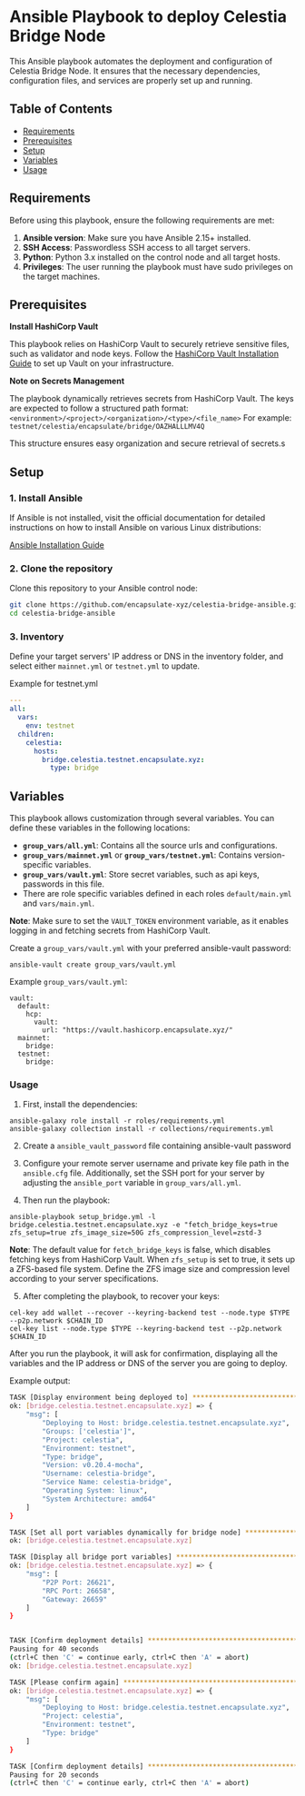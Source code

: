 # Ansible Playbook to deploy Celestia Bridge Node

This Ansible playbook automates the deployment and configuration of Celestia Bridge Node. It ensures that the necessary dependencies, configuration files, and services are properly set up and running.

## Table of Contents

- [Requirements](#requirements)
- [Prerequisites](#prerequisites)
- [Setup](#setup)
- [Variables](#variables)
- [Usage](#usage)

## Requirements

Before using this playbook, ensure the following requirements are met:

1. **Ansible version**: Make sure you have Ansible 2.15+ installed.
2. **SSH Access**: Passwordless SSH access to all target servers.
3. **Python**: Python 3.x installed on the control node and all target hosts.
4. **Privileges**: The user running the playbook must have sudo privileges on the target machines.

## Prerequisites

**Install HashiCorp Vault**

This playbook relies on HashiCorp Vault to securely retrieve sensitive files, such as validator and node keys. Follow the [HashiCorp Vault Installation Guide](https://developer.hashicorp.com/vault/tutorials/getting-started/getting-started-install) to set up Vault on your infrastructure.

**Note on Secrets Management**

The playbook dynamically retrieves secrets from HashiCorp Vault. The keys are expected to follow a structured path format:
`<environment>/<project>/<organization>/<type>/<file_name>`
For example:
`testnet/celestia/encapsulate/bridge/OAZHALLLMV4Q`

This structure ensures easy organization and secure retrieval of secrets.s

## Setup

### 1. Install Ansible

If Ansible is not installed, visit the official documentation for detailed instructions on how to install Ansible on various Linux distributions:

[Ansible Installation Guide](https://docs.ansible.com/ansible/latest/installation_guide/installation_distros.html)


### 2. Clone the repository

Clone this repository to your Ansible control node:

```bash
git clone https://github.com/encapsulate-xyz/celestia-bridge-ansible.git
cd celestia-bridge-ansible
```

### 3. Inventory

Define your target servers' IP address or DNS in the inventory folder, and select either `mainnet.yml` or `testnet.yml` to update.

Example for testnet.yml

```yaml
---
all:
  vars:
    env: testnet
  children:
    celestia:
      hosts:
        bridge.celestia.testnet.encapsulate.xyz:
          type: bridge
```

## Variables

This playbook allows customization through several variables. You can define these variables in the following locations:

- **`group_vars/all.yml`**: Contains all the source urls and configurations.
- **`group_vars/mainnet.yml`** or **`group_vars/testnet.yml`**: Contains version-specific variables.
- **`group_vars/vault.yml`**: Store secret variables, such as api keys, passwords in this file.
- There are role specific variables defined in each roles `default/main.yml` and `vars/main.yml`.

**Note**: Make sure to set the `VAULT_TOKEN` environment variable, as it enables logging in and fetching secrets from HashiCorp Vault.

Create a `group_vars/vault.yml` with your preferred ansible-vault password:

```
ansible-vault create group_vars/vault.yml
```

Example `group_vars/vault.yml`:

```
vault:
  default:
    hcp:
      vault:
        url: "https://vault.hashicorp.encapsulate.xyz/"
  mainnet:
    bridge:
  testnet:
    bridge:
```

### Usage

1. First, install the dependencies:

  ```
  ansible-galaxy role install -r roles/requirements.yml
  ansible-galaxy collection install -r collections/requirements.yml
  ```

2. Create a `ansible_vault_password` file containing ansible-vault password

3. Configure your remote server username and private key file path in the `ansible.cfg` file. Additionally, set the SSH port for your server by adjusting the `ansible_port` variable in `group_vars/all.yml`.

4. Then run the playbook:

  ```
  ansible-playbook setup_bridge.yml -l bridge.celestia.testnet.encapsulate.xyz -e "fetch_bridge_keys=true zfs_setup=true zfs_image_size=50G zfs_compression_level=zstd-3
  ```

  **Note**: The default value for `fetch_bridge_keys` is false, which disables fetching keys from HashiCorp Vault. When `zfs_setup` is set to true, it sets up a ZFS-based file system. Define the ZFS image size and compression level according to your server specifications.

5. After completing the playbook, to recover your keys:

```
cel-key add wallet --recover --keyring-backend test --node.type $TYPE --p2p.network $CHAIN_ID
cel-key list --node.type $TYPE --keyring-backend test --p2p.network $CHAIN_ID
```
After you run the playbook, it will ask for confirmation, displaying all the variables and the IP address or DNS of the server you are going to deploy.

Example output:

```bash
TASK [Display environment being deployed to] ***************************************************************************************************
ok: [bridge.celestia.testnet.encapsulate.xyz] => {
    "msg": [
        "Deploying to Host: bridge.celestia.testnet.encapsulate.xyz",
        "Groups: ['celestia']",
        "Project: celestia",
        "Environment: testnet",
        "Type: bridge",
        "Version: v0.20.4-mocha",
        "Username: celestia-bridge",
        "Service Name: celestia-bridge",
        "Operating System: linux",
        "System Architecture: amd64"
    ]
}

TASK [Set all port variables dynamically for bridge node] ***************************************************************************************************************
ok: [bridge.celestia.testnet.encapsulate.xyz]

TASK [Display all bridge port variables] **********************************************************************************************************************************
ok: [bridge.celestia.testnet.encapsulate.xyz] => {
    "msg": [
        "P2P Port: 26621",
        "RPC Port: 26658",
        "Gateway: 26659"
    ]
}


TASK [Confirm deployment details] ********************************************************************************************************************
Pausing for 40 seconds
(ctrl+C then 'C' = continue early, ctrl+C then 'A' = abort)
ok: [bridge.celestia.testnet.encapsulate.xyz]

TASK [Please confirm again] ********************************************************************************************************************
ok: [bridge.celestia.testnet.encapsulate.xyz] => {
    "msg": [
        "Deploying to Host: bridge.celestia.testnet.encapsulate.xyz",
        "Project: celestia",
        "Environment: testnet",
        "Type: bridge"
    ]
}

TASK [Confirm deployment details] **************************************************************************************************************
Pausing for 20 seconds
(ctrl+C then 'C' = continue early, ctrl+C then 'A' = abort)
```
